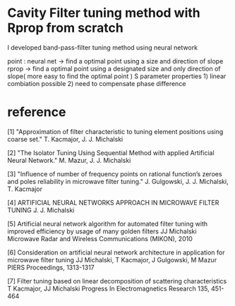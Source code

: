 # Cavity Filter tuning method with Rprop from scratch

I developed band-pass-filter tuning method using neural network 

point : neural net -> find a optimal point using a size and direction of slope
           rprop   -> find a optimal point using a designated size and only direction of slope( more easy to find the optimal point )
       S parameter properties
       1)  linear combiation possible 
       2)  need to compensate phase difference

# reference
 
 [1] "Approximation of filter characteristic to tuning element positions using coarse set." T. Kacmajor, J. J. Michalski

 [2] "The Isolator Tuning Using Sequential Method with applied Artificial Neural Network." M. Mazur, J. J. Michalski

 [3] "Influence of number of frequency points on rational function’s zeroes and poles reliability in microwave filter tuning." J. Gulgowski, J. J. Michalski, T. Kacmajor

 [4] ARTIFICIAL NEURAL NETWORKS APPROACH IN MICROWAVE FILTER TUNING J. J. Michalski

 [5] Artificial neural network algorithm for automated filter tuning with improved efficiency by usage of many golden filters 
 JJ Michalski Microwave Radar and Wireless Communications (MIKON), 2010

 [6] Consideration on artificial neural network architecture in application for microwave filter tuning
 JJ Michalski, T Kacmajor, J Gulgowski, M Mazur
 PIERS Proceedings, 1313-1317

 [7] Filter tuning based on linear decomposition of scattering characteristics
 T Kacmajor, JJ Michalski
 Progress In Electromagnetics Research 135, 451-464
